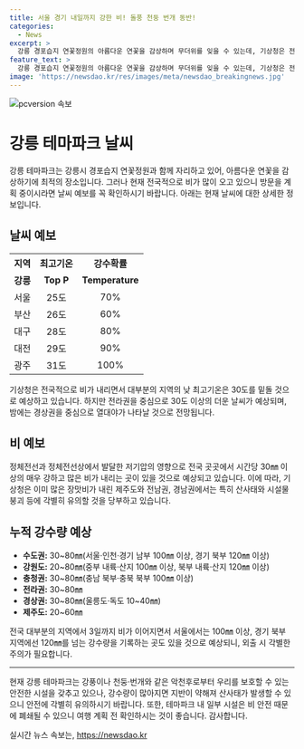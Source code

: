 ```yaml
---
title: 서울 경기 내일까지 강한 비! 돌풍 천둥 번개 동반!
categories:
  - News
excerpt: >
  강릉 경포습지 연꽃정원의 아름다운 연꽃을 감상하며 무더위를 잊을 수 있는데, 기상청은 전국적으로 강한 비가 예상되고 있습니다. 정체전선의 영향으로 3일까지 전국 대부분 지역에서 강수량이 예상되며, 서울과 경기 북부 지역에서는 100mm 이상의 강우가 예상됩니다. 또한, 남풍과 수증기의 영향으로 시간당 30mm 이상의 강한 비가 예상되고 있으며, 산사태와 시설물 붕괴에 대한 주의가 필요합니다. 최고기온은 30도를 밑돌 것으로 예상되지만, 열대야가 나타날 지역도 있을 것으로 보입니다. (문자수: 269)
feature_text: >
  강릉 경포습지 연꽃정원의 아름다운 연꽃을 감상하며 무더위를 잊을 수 있는데, 기상청은 전국적으로 강한 비가 예상되고 있습니다. 정체전선의 영향으로 3일까지 전국 대부분 지역에서 강수량이 예상되며, 서울과 경기 북부 지역에서는 100mm 이상의 강우가 예상됩니다. 또한, 남풍과 수증기의 영향으로 시간당 30mm 이상의 강한 비가 예상되고 있으며, 산사태와 시설물 붕괴에 대한 주의가 필요합니다. 최고기온은 30도를 밑돌 것으로 예상되지만, 열대야가 나타날 지역도 있을 것으로 보입니다. (문자수: 269)
image: 'https://newsdao.kr/res/images/meta/newsdao_breakingnews.jpg'
---
```


<p><img src="https://newsdao.kr/res/images/meta/newsdao_breakingnews.jpg" alt="pcversion 속보" /></p>

<h1>강릉 테마파크 날씨</h1>

<p data-ke-size="size16">강릉 테마파크는 강릉시 경포습지 연꽃정원과 함께 자리하고 있어, 아름다운 연꽃을 감상하기에 최적의 장소입니다. 그러나 현재 전국적으로 비가 많이 오고 있으니 방문을 계획 중이시라면 날씨 예보를 꼭 확인하시기 바랍니다. 아래는 현재 날씨에 대한 상세한 정보입니다.</p>

<h2 data-ke-size="size26">날씨 예보</h2>

<table>
    <tr>
        <th>지역</th>
        <th>최고기온</th>
        <th>강수확률</th>
    </tr>
    <tr>
        <td><b>강릉</b></td>
        <td style="text-align: center; height: 17px;"><b>Top P</b></td>
        <td style="text-align: center; height: 17px;"><b>Temperature</b></td>
    </tr>
    <tr>
        <td>서울</td>
        <td style="text-align: center; height: 17px;">25도</td>
        <td style="text-align: center; height: 17px;">70%</td>
    </tr>
    <tr>
        <td>부산</td>
        <td style="text-align: center; height: 17px;">26도</td>
        <td style="text-align: center; height: 17px;">60%</td>
    </tr>
    <tr>
        <td>대구</td>
        <td style="text-align: center; height: 17px;">28도</td>
        <td style="text-align: center; height: 17px;">80%</td>
    </tr>
    <tr>
        <td>대전</td>
        <td style="text-align: center; height: 17px;">29도</td>
        <td style="text-align: center; height: 17px;">90%</td>
    </tr>
    <tr>
        <td>광주</td>
        <td style="text-align: center; height: 17px;">31도</td>
        <td style="text-align: center; height: 17px;">100%</td>
    </tr>
</table>

<p data-ke-size="size16">기상청은 전국적으로 비가 내리면서 대부분의 지역의 낮 최고기온은 30도를 밑돌 것으로 예상하고 있습니다. 하지만 전라권을 중심으로 30도 이상의 더운 날씨가 예상되며, 밤에는 경상권을 중심으로 열대야가 나타날 것으로 전망됩니다.</p>

<h2 data-ke-size="size26">비 예보</h2>

<p data-ke-size="size16">정체전선과 정체전선상에서 발달한 저기압의 영향으로 전국 곳곳에서 시간당 30㎜ 이상의 매우 강하고 많은 비가 내리는 곳이 있을 것으로 예상되고 있습니다. 이에 따라, 기상청은 이미 많은 장맛비가 내린 제주도와 전남권, 경남권에서는 특히 산사태와 시설물 붕괴 등에 각별히 유의할 것을 당부하고 있습니다.</p>

<h2 data-ke-size="size26">누적 강수량 예상</h2>

<ul>
    <li><b>수도권:</b> 30~80㎜(서울·인천·경기 남부 100㎜ 이상, 경기 북부 120㎜ 이상)</li>
    <li><b>강원도:</b> 20~80㎜(중부 내륙·산지 100㎜ 이상, 북부 내륙·산지 120㎜ 이상)</li>
    <li><b>충청권:</b> 30~80㎜(충남 북부·충북 북부 100㎜ 이상)</li>
    <li><b>전라권:</b> 30~80㎜</li>
    <li><b>경상권:</b> 30~80㎜(울릉도·독도 10~40㎜)</li>
    <li><b>제주도:</b> 20~60㎜</li>
</ul>

<p data-ke-size="size16">전국 대부분의 지역에서 3일까지 비가 이어지면서 서울에서는 100㎜ 이상, 경기 북부 지역에선 120㎜를 넘는 강수량을 기록하는 곳도 있을 것으로 예상되니, 외출 시 각별한 주의가 필요합니다.</p>

<hr>

<p data-ke-size="size16">현재 강릉 테마파크는 강풍이나 천둥·번개와 같은 악천후로부터 우리를 보호할 수 있는 안전한 시설을 갖추고 있으나, 강수량이 많아지면 지반이 약해져 산사태가 발생할 수 있으니 안전에 각별히 유의하시기 바랍니다. 또한, 테마파크 내 일부 시설은 비 안전 때문에 폐쇄될 수 있으니 여행 계획 전 확인하시는 것이 좋습니다. 감사합니다.</p>
실시간 뉴스 속보는, <a href="https://newsdao.kr" rel="dofollow">https://newsdao.kr</a>


